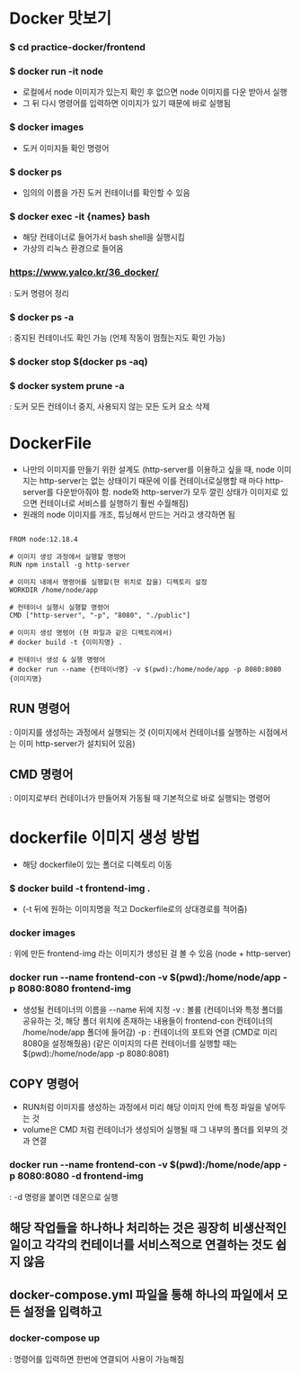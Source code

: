 # Docker 맛보기

### $ cd practice-docker/frontend
### $ docker run -it node
- 로컬에서 node 이미지가 있는지 확인 후 없으면 node 이미지를 다운 받아서 실행
- 그 뒤 다시 명령어를 입력하면 이미지가 있기 때문에 바로 실행됨

### $ docker images
- 도커 이미지들 확인 명령어

### $ docker ps
- 임의의 이름을 가진 도커 컨테이너를 확인할 수 있음

### $ docker exec -it {names} bash
- 해당 컨테이너로 들어가서 bash shell을 실행시킴
- 가상의 리눅스 환경으로 들어옴

### https://www.yalco.kr/36_docker/
: 도커 명령어 정리

### $ docker ps -a
: 중지된 컨테이너도 확인 가능 (언제 작동이 멈췄는지도 확인 가능)

### $ docker stop $(docker ps -aq)
### $ docker system prune -a
: 도커 모든 컨테이너 중지, 사용되지 않는 모든 도커 요소 삭제


# DockerFile
- 나만의 이미지를 만들기 위한 설계도
(http-server를 이용하고 싶을 때, node 이미지는 http-server는 없는 상태이기 때문에 이를 컨테이너로실행할 때 마다 http-server를 다운받아줘야 함. node와 http-server가 모두 깔린 상태가 이미지로 있으면 컨테이너로 서비스를 실행하기 훨씬 수월해짐)
- 원래의 node 이미지를 개조, 튜닝해서 만드는 거라고 생각하면 됨

<pre><code>
FROM node:12.18.4

# 이미지 생성 과정에서 실행할 명령어
RUN npm install -g http-server 

# 이미지 내에서 명령어를 실행할(현 위치로 잡을) 디렉토리 설정
WORKDIR /home/node/app

# 컨테이너 실행시 실행할 명령어
CMD ["http-server", "-p", "8080", "./public"]

# 이미지 생성 명령어 (현 파일과 같은 디렉토리에서)
# docker build -t {이미지명} .

# 컨테이너 생성 & 실행 명령어
# docker run --name {컨테이너명} -v $(pwd):/home/node/app -p 8080:8080 {이미지명}
</code></pre>

## RUN 명령어
: 이미지를 생성하는 과정에서 실행되는 것 (이미지에서 컨테이너를 실행하는 시점에서는 이미 http-server가 설치되어 있음)

## CMD 명령어
: 이미지로부터 컨테이너가 만들어져 가동될 때 기본적으로 바로 실행되는 명령어

# dockerfile 이미지 생성 방법
- 해당 dockerfile이 있는 폴더로 디렉토리 이동
### $ docker build -t frontend-img .
- (-t 뒤에 원하는 이미지명을 적고 Dockerfile로의 상대경로를 적어줌)

### docker images
: 위에 만든 frontend-img 라는 이미지가 생성된 걸 볼 수 있음 (node + http-server)

### docker run --name frontend-con -v $(pwd):/home/node/app -p 8080:8080 frontend-img
- 생성될 컨테이너의 이름을 --name 뒤에 지정
-v : 볼륨 (컨테이너와 특정 폴더를 공유하는 것, 해당 폴더 위치에 존재하는 내용들이 frontend-con 컨테이너의 /home/node/app 폴더에 들어감)
-p : 컨테이너의 포트와 연결 (CMD로 미리 8080을 설정해줬음)
(같은 이미지의 다른 컨테이너를 실행할 때는 $(pwd):/home/node/app -p 8080:8081)

## COPY 명령어
- RUN처럼 이미지를 생성하는 과정에서 미리 해당 이미지 안에 특정 파일을 넣어두는 것
- volume은 CMD 처럼 컨테이너가 생성되어 실행될 때 그 내부의 폴더를 외부의 것과 연결

### docker run --name frontend-con -v $(pwd):/home/node/app -p 8080:8080 -d frontend-img
: -d 명령을 붙이면 데몬으로 실행


## 해당 작업들을 하나하나 처리하는 것은 굉장히 비생산적인 일이고 각각의 컨테이너를 서비스적으로 연결하는 것도 쉽지 않음
## docker-compose.yml 파일을 통해 하나의 파일에서 모든 설정을 입력하고
### docker-compose up 
: 명령어를 입력하면 한번에 연결되어 사용이 가능해짐